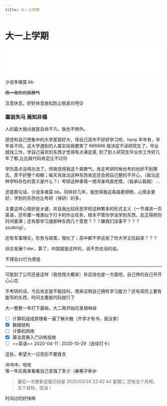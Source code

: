 ```yaml
---
title: 大一上学期
---
```


# 大一上学期

<iframe frameborder="no" border="0" marginwidth="0" marginheight="0" width=100% height=86 src="//music.163.com/outchain/player?type=2&id=326719&auto=1&height=66"></iframe>

少说多做莫 bb

~~改一改你的臭脾气~~

注意休息，好好休息放松防止脱发对吧😜

### 塞翁失马 焉知非福

人的最大弱点就是自命不凡，我也不例外。

感觉和自己想象中的大学差距好大，怪自己高中不好好学习呗，hanp 年年有，年年各不同，这大学遇到的人属实给我整笑了 666666
我决定不读研究生了，毕业就找工作，学自己喜欢的东西才觉得有点满足感, 到了别人研究生毕业你工作好几年了都,比比敲代码肯定比不过你

学历差点没得办法了。但我觉得我这个臭脾气，肯定考研时候也考的也好不到哪去，弄不好整个抑郁；每天背政治这种东西肯定还会把自己整的不开心，（政治这种学科存在的意义是什么？）考研这种事情一想浑身鸡皮疙瘩。（我承认我弱） ... 

还是那句话，少说多做莫 bb。同样好几年，我觉得我这条路更顺畅，心情会更好，学到的东西也比考研（保研）的多，

主要这样心情好是关键，并且我比较厌恶学校这种繁多的形式主义（一节课讲一页英语，还布置一堆类似于打卡的作业任务，根本不管你学没学到东西，反正得把你时间塞满；还有那学习通那种东西几个意思？？？嫌我们没事干？？？youbing），

还有军事理论，形势与政策，我吐了；高中都不学这些了你大学又捡起来？？？

综合发展个der，算了，中国就是这样的，说不完也没的说。

不理会zz行为便是

***

可能到了公司还是这样（我觉得大概率）并且钱也是一方面吧，自己挣的自己开开心心花

不考研的话，今后肯定是不能挂科，用来证明自己拥有学习能力？还有简历上要有能写的东西，时间主要敲代码就行了

大一整整一年打下基础，大二再开始花里胡哨😅

* [ ] 计算机组成原理看一遍了解大概（开学才有书，我没拿）
* [x] 数据结构
* [ ] 计算机网络
* [x] 算法竞赛入门训练指南
* [ ] ==英语== 2020-04-11 : 2020-10-29（连续打卡）

这些，希望大一过完后不要食言

冲冲冲，哈哈  
等一年后我来看看自己变强了多少（~~变秃了多少~~

> 最后一次更新这篇已经是 2020/03/24 22:42:44 星期二 还有五个月吧，五个目标，加油！

时间过的好快啊
